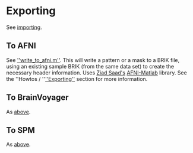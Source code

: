 # Exporting #

See [importing](#_Importing.md).


## To AFNI ##

See [''write\_to\_afni.m''](http://code.google.com/p/princeton-mvpa-toolbox/source/browse/trunk/core/io/write_to_afni.m). This will write a pattern or a mask to a BRIK file, using an existing sample BRIK (from the same data set) to create the necessary header information. Uses [Ziad Saad's](http://afni.nimh.nih.gov/sscc/ziad) [AFNI-Matlab](http://afni.nimh.nih.gov/afni/matlab) library. See the ''Howtos / ''[''Exporting''](#_Exporting_1.md) section for more information.


## To BrainVoyager ##

As [above](#_From_BrainVoyager.md).


## To SPM ##

As [above](#_From_SPM.md).
